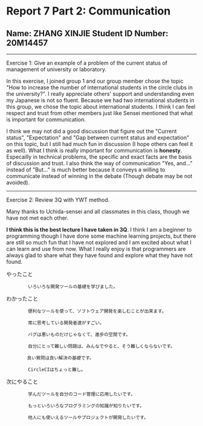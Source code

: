 # Report 7 Part 2: Communication
## Name: ZHANG XINJIE Student ID Number: 20M14457

---

Exercise 1: Give an example of a problem of the current status of management of university or laboratory.

In this exercise, I joined group 1 and our group member chose the topic "How to increase the number of international students in the circle clubs in the university?". I really appreciate others' support and understanding even my Japanese is not so fluent. Because we had two international students in this group, we chose the topic about international students. I think I can feel respect and trust from other members just like Sensei mentioned that what is important for communication. 

I think we may not did a good discussion that figure out the "Current status", "Expectation" and "Gap between current status and expectation" on this topic, but I still had much fun in discussion (I hope others can feel it as well). What I think is really important for communication is **honesty**. Especailly in technical problems, the specific and exact facts are the basis of discussion and trust. I also think the way of communication "Yes, and..." instead of "But..." is much better because it conveys a willing to communicate instead of winning in the debate (Though debate may be not avoided). 

---

Exercise 2: Review 3Q with YWT method. 

Many thanks to Uchida-sensei and all classmates in this class, though we have not met each other. 

**I think this is the best lecture I have taken in 3Q**. I think I am a beginner to programming though I have done some machine learning projects, but there are still so much fun that I have not explored and I am excited about what I can learn and use from now. What I really enjoy is that programmers are always glad to share what they have found and explore what they have not found. 

やったこと　  
            
            いろいろな開発ツールの基礎を学びました。

わかったこと　
            
            便利なツールを使って、ソフトウェア開発を楽しむことが出来ます。

            常に思考している開発者達がすごい。
            
            バグは悪いものだけじゃなくて、進歩の空間です。
            
            自分にとって難しい問題は、みんなでやると、そう難しくならないです。
            
          　良い質問は良い解決の基礎です。
           
            CircleCIはちょっと難し。

次にやること　

            学んだツールを自分のコード管理に応用したいです。

            もっといろいろなプログラミングの知識が知りたいです。
            
            他人にも使いえるツールやプロジェクトが開発したいです。


